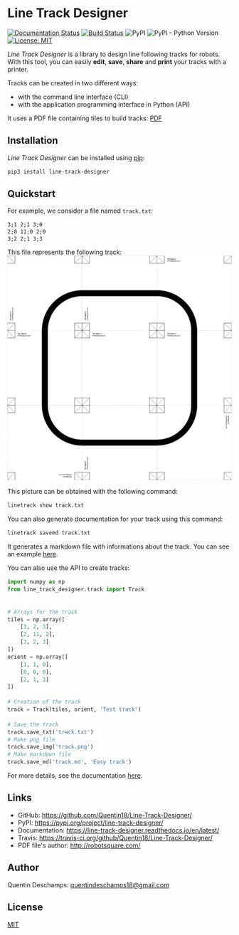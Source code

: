 # Line Track Designer
[![Documentation Status](https://readthedocs.org/projects/line-track-designer/badge/?version=latest)](https://line-track-designer.readthedocs.io/en/latest/?badge=latest)
[![Build Status](https://travis-ci.org/Quentin18/Line-Track-Designer.svg?branch=master)](https://travis-ci.org/Quentin18/Line-Track-Designer)
![PyPI](https://img.shields.io/pypi/v/line-track-designer)
![PyPI - Python Version](https://img.shields.io/pypi/pyversions/line-track-designer)
[![License: MIT](https://img.shields.io/badge/License-MIT-yellow.svg)](https://opensource.org/licenses/MIT)

*Line Track Designer* is a library to design line following tracks for robots. With this tool, you can easily **edit**, **save**, **share** and **print** your tracks with a printer.

Tracks can be created in two different ways:

- with the command line interface (CLI)
- with the application programming interface in Python (API)

It uses a PDF file containing tiles to build tracks: [PDF](https://github.com/Quentin18/Line-Track-Designer/blob/master/line_track_designer/pdf/linefollowtiles.pdf)

## Installation
*Line Track Designer* can be installed using [pip](https://pip.pypa.io/en/stable/):
```bash
pip3 install line-track-designer
```

## Quickstart
For example, we consider a file named ``track.txt``:
```
3;1 2;1 3;0
2;0 11;0 2;0
3;2 2;1 3;3
```
This file represents the following track:
![Track Image](https://github.com/Quentin18/Line-Track-Designer/blob/master/docs/source/img/track.png)

This picture can be obtained with the following command:
```bash
linetrack show track.txt
```

You can also generate documentation for your track using this command:
```bash
linetrack savemd track.txt
```

It generates a markdown file with informations about the track. You can see an example [here](https://github.com/Quentin18/Line-Track-Designer/blob/master/docs/source/pdf/track.pdf).

You can also use the API to create tracks:
```python
import numpy as np
from line_track_designer.track import Track


# Arrays for the track
tiles = np.array([
    [3, 2, 3],
    [2, 11, 2],
    [3, 2, 3]
])
orient = np.array([
    [1, 1, 0],
    [0, 0, 0],
    [2, 1, 3]
])

# Creation of the track
track = Track(tiles, orient, 'Test track')

# Save the track
track.save_txt('track.txt')
# Make png file
track.save_img('track.png')
# Make markdown file
track.save_md('track.md', 'Easy track')
```

For more details, see the documentation [here](https://line-track-designer.readthedocs.io/en/latest/).

## Links
- GitHub: https://github.com/Quentin18/Line-Track-Designer/
- PyPI: https://pypi.org/project/line-track-designer/
- Documentation: https://line-track-designer.readthedocs.io/en/latest/
- Travis: https://travis-ci.org/github/Quentin18/Line-Track-Designer/
- PDF file's author: http://robotsquare.com/

## Author
Quentin Deschamps: quentindeschamps18@gmail.com

## License
[MIT](https://choosealicense.com/licenses/mit/)
